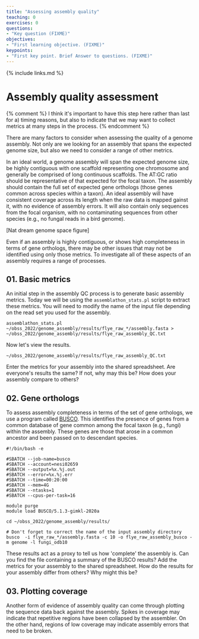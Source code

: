 ```yaml
---
title: "Assessing assembly quality"
teaching: 0
exercises: 0
questions:
- "Key question (FIXME)"
objectives:
- "First learning objective. (FIXME)"
keypoints:
- "First key point. Brief Answer to questions. (FIXME)"
---
```


{% include links.md %}

# Assembly quality assessment

{% comment %} I think it's important to have this step here rather than last for a) timing reasons, but also to indicate that we may want to collect metrics at many steps in the process. {% endcomment %}

There are many factors to consider when assessing the quality of a genome assembly. Not only are we looking for an assembly that spans the expected genome size, but also we need to consider a range of other metrics.

In an ideal world, a genome assembly will span the expected genome size, be highly contiguous with one scaffold representing one chromosome and generally be comprised of long continuous scaffolds. The AT:GC ratio should be representative of that expected for the focal taxon. The assembly should contain the full set of expected gene orthologs (those genes common across species within a taxon). An ideal assembly will have consistent coverage across its length when the raw data is mapped gainst it, with no evidence of assembly errors. It will also contain only sequences from the focal organism, with no contaminating sequences from other species (e.g., no fungal reads in a bird genome).

[Nat dream genome space figure]

Even if an assembly is highly contiguous, or shows high completeness in terms of gene orthologs, there may be other issues that may not be identified using only those metrics. To investigate all of these aspects of an assembly requires a range of processes. 

## 01. Basic metrics

An initial step in the assembly QC process is to generate basic assembly metrics. Today we will be using the `assemblathon_stats.pl` script to extract these metrics. You will need to modify the name of the input file depending on the read set you used for the assembly.

```
assemblathon_stats.pl ~/obss_2022/genome_assembly/results/flye_raw_*/assembly.fasta > ~/obss_2022/genome_assembly/results/flye_raw_assembly_QC.txt
```

Now let's view the results.

```
~/obss_2022/genome_assembly/results/flye_raw_assembly_QC.txt
```

Enter the metrics for your assembly into the shared spreadsheet. Are everyone's results the same? If not, why may this be? How does your assembly compare to others? 

## 02. Gene orthologs

To assess assembly completeness in terms of the set of gene orthologs, we use a program called [BUSCO](https://busco.ezlab.org/). This identifies the presence of genes from a common database of gene common among the focal taxon (e.g., fungi) within the assembly. These genes are those that arose in a common ancestor and been passed on to descendant species.  

```
#!/bin/bash -e

#SBATCH --job-name=busco
#SBATCH --account=nesi02659
#SBATCH --output=%x.%j.out
#SBATCH --error=%x.%j.err
#SBATCH --time=00:20:00
#SBATCH --mem=4G
#SBATCH --ntasks=1
#SBATCH --cpus-per-task=16

module purge
module load BUSCO/5.1.3-gimkl-2020a

cd ~/obss_2022/genome_assembly/results/ 

# Don't forget to correct the name of the input assembly directory
busco  -i flye_raw_*/assembly.fasta -c 10 -o flye_raw_assembly_busco -m genome -l fungi_odb10
```

These results act as a proxy to tell us how 'complete' the assembly is. Can you find the file containing a summary of the BUSCO results? Add the metrics for your assembly to the shared spreadsheet. How do the results for your assembly differ from others? Why might this be?

## 03. Plotting coverage

Another form of evidence of assembly quality can come through plotting the sequence data back against the assembly. Spikes in coverage may indicate that repetitive regions have been collapsed by the assembler. On the other hand, regions of low coverage may indicate assembly errors that need to be broken.
